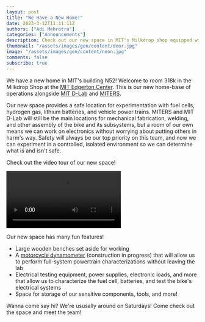 ```yaml
---
layout: post
title: "We Have a New Home!"
date: 2023-3-12T11:11:11Z
authors: ["Adi Mehrotra"]
categories: ["Announcements"]
description: Check out our new space in MIT's Milkdrop shop equipped with a dynamometer, and a brand new neon sign!
thumbnail: "/assets/images/gen/content/door.jpg"
image: "/assets/images/gen/content/neon.jpg"
comments: false
subscribe: true
---
```


We have a new home in MIT's building N52! Welcome to room 318k in the Milkdrop Shop at the [MIT Edgerton Center](https://edgerton.mit.edu). This is our new home-base of operations alongside [MIT D-Lab](http://d-lab.mit.edu) and [MITERS](http://miters.mit.edu).

Our new space provides a safe location for experimentation with fuel cells, hydrogen gas, lithium batteries, and vehicle power trains. MITERS and MIT D-Lab will still be the main locations for mechanical fabrication, welding, and other assembly of the bike and its subsystems, but a room of our own means we can work on electronics without worrying about putting others in harm's way. Safety will always be our top priority on this team, and now we can experiment in a controlled, isolated environment so we can determine what is and isn't safe. 

Check out the video tour of our new space!

![](/assets/images/gen/content/tour.mov)

Our new space has many fun features!
- Large wooden benches set aside for working
- A [motorcycle dynamometer](https://en.wikipedia.org/wiki/Dynamometer) (construction in progress) that will allow us to perform full-system powertrain characterizations without leaving the lab
- Electrical testing equipment, power supplies, electronic loads, and more that allow us to characterize the fuel cell, batteries, and test the bike's electrical systems
- Space for storage of our sensitive components, tools, and more!

Wanna come say hi? We're ususally around on Saturdays! Come check out the space and meet the team! 